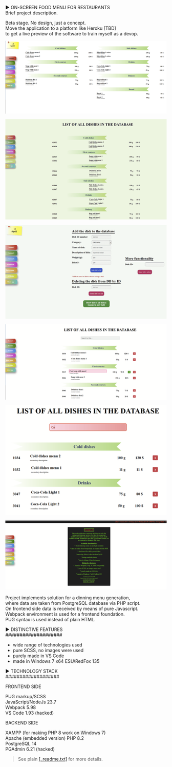 ► ON-SCREEN FOOD MENU FOR RESTAURANTS  
Brief project description.

Beta stage. No design, just a concept.  
Move the application to a platform like Heroku [TBD]   
to get a live preview of the software to train myself as a devop.  

![Food menu](src/assets/food-menu.png)

![Food menu](src/assets/list.png)

![Food menu](src/assets/admin.png)

![Food menu](src/assets/edit.png)

![Food menu](src/assets/search.png)

![Food menu](src/assets/version.png)

Project implements solution for a dinning menu generation,  
where data are taken from PostgreSQL database via PHP script.  
On frontend side data is received by means of pure Javascript.  
Webpack environment is used for a frontend foundation.  
PUG syntax is used instead of plain HTML.

► DISTINCTIVE FEATURES  
####################

* wide range of technologies used
* pure SCSS, no images were used
* purely made in VS Code
* made in Windows 7 x64 ESU/RedFox 135

► TECHNOLOGY STACK  
###################

FRONTEND SIDE  

PUG markup/SCSS  
JavaScript/NodeJs 23.7  
Webpack 5.98  
VS Code 1.93 (hacked)

BACKEND SIDE  

XAMPP (for making PHP 8 work on Windows 7)  
Apache (embedded version)
PHP 8.2  
PostgreSQL 14  
PGAdmin 6.21 (hacked)

> See plain [[_readme.txt]](\_readme.txt) for more details.
